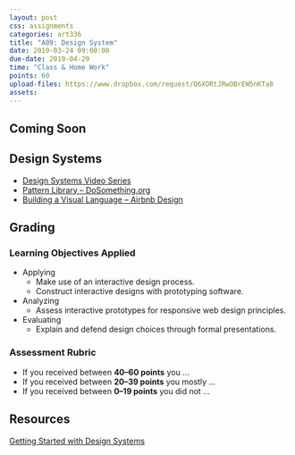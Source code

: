 ```yaml
---
layout: post
css: assignments
categories: art336
title: "A09: Design System"
date: 2019-03-24 09:00:00
due-date: 2019-04-29
time: "Class & Home Work"
points: 60
upload-files: https://www.dropbox.com/request/Q6XORtJRwOBrEW5nKTa8
assets: 
---
```


## Coming Soon

## Design Systems
- <a href="https://www.invisionapp.com/design-system-manager/expert-advice" title="Design Systems Video Series | Master Product Design at Scale" target="_blank">Design Systems Video Series</a>
- <a href="http://forge.dosomething.org/" title="Pattern Library | DoSomething.org" target="_blank">Pattern Library – DoSomething.org</a>
- <a href="https://airbnb.design/building-a-visual-language/" title="Building a Visual Language – Airbnb Design" target="_blank">Building a Visual Language – Airbnb Design</a>

## Grading

### Learning Objectives Applied
- Applying
    - Make use of an interactive design process.
    - Construct interactive designs with prototyping software.
- Analyzing
    - Assess interactive prototypes for responsive web design principles.
- Evaluating
    - Explain and defend design choices through formal presentations.

### Assessment Rubric 
- If you received between **40&ndash;60 points** you ...
- If you received between **20&ndash;39 points** you mostly ...
- If you received between **0&ndash;19 points** you did not ...

## Resources
[Getting Started with Design Systems](https://xd.adobe.com/ideas/principles/design-systems/introduction-to-design-systems/)
